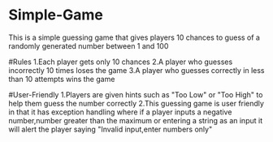 # Simple-Game
This is a simple guessing game that gives players 10 chances to guess of a  randomly generated number between 1 and 100

#Rules
1.Each player gets only 10 chances 
2.A player who guesses incorrectly 10 times loses the game
3.A player who guesses correctly in less than 10 attempts wins the game

#User-Friendly
1.Players are given hints such as "Too Low" or "Too High" to help them  guess the number correctly 
2.This guessing game is user friendly in that it has exception handling where 
if a player inputs a negative number,number greater than the maximum or entering a string as an input 
it will alert the player saying "Invalid input,enter numbers only"

